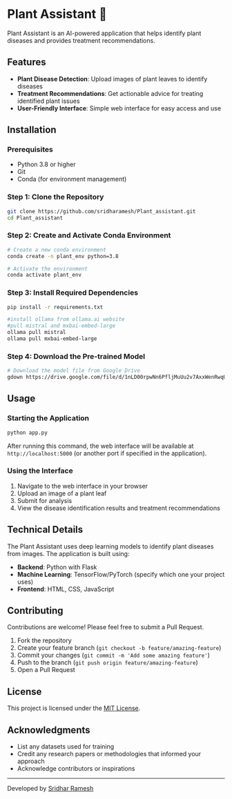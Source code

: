 # Plant Assistant 🌱

Plant Assistant is an AI-powered application that helps identify plant diseases and provides treatment recommendations.

## Features

- **Plant Disease Detection**: Upload images of plant leaves to identify diseases
- **Treatment Recommendations**: Get actionable advice for treating identified plant issues
- **User-Friendly Interface**: Simple web interface for easy access and use

## Installation

### Prerequisites

- Python 3.8 or higher
- Git
- Conda (for environment management)

### Step 1: Clone the Repository

```bash
git clone https://github.com/sridharamesh/Plant_assistant.git
cd Plant_assistant
```

### Step 2: Create and Activate Conda Environment

```bash
# Create a new conda environment
conda create -n plant_env python=3.8

# Activate the environment
conda activate plant_env
```

### Step 3: Install Required Dependencies

```bash
pip install -r requirements.txt

#install ollama from ollama.ai website
#pull mistral and mxbai-embed-large
ollama pull mistral
ollama pull mxbai-embed-large 
```

### Step 4: Download the Pre-trained Model

```bash
# Download the model file from Google Drive
gdown https://drive.google.com/file/d/1nLD00rpwNn6PfljMuUu2v7AxxWenRwqU/view?usp=drive_link
```

## Usage

### Starting the Application

```bash
python app.py
```

After running this command, the web interface will be available at `http://localhost:5000` (or another port if specified in the application).

### Using the Interface

1. Navigate to the web interface in your browser
2. Upload an image of a plant leaf
3. Submit for analysis
4. View the disease identification results and treatment recommendations

## Technical Details

The Plant Assistant uses deep learning models to identify plant diseases from images. The application is built using:

- **Backend**: Python with Flask
- **Machine Learning**: TensorFlow/PyTorch (specify which one your project uses)
- **Frontend**: HTML, CSS, JavaScript

## Contributing

Contributions are welcome! Please feel free to submit a Pull Request.

1. Fork the repository
2. Create your feature branch (`git checkout -b feature/amazing-feature`)
3. Commit your changes (`git commit -m 'Add some amazing feature'`)
4. Push to the branch (`git push origin feature/amazing-feature`)
5. Open a Pull Request

## License

This project is licensed under the [MIT License](LICENSE).

## Acknowledgments

- List any datasets used for training
- Credit any research papers or methodologies that informed your approach
- Acknowledge contributors or inspirations

---

Developed by [Sridhar Ramesh](https://github.com/sridharamesh)
